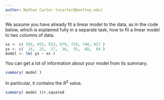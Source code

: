 ```yaml
---
author: Nathan Carter (ncarter@bentley.edu)
---
```


We assume you have already fit a linear model to the data,
as in the code below, which is explained fully in a separate task,
how to fit a linear model to two columns of data.

```R
xs <- c( 393, 453, 553, 679, 729, 748, 817 )
ys <- c(  24,  25,  27,  36,  55,  68,  84 )
model <- lm( ys ~ xs )
```

You can get a lot of information about your model from its summary.

```R
summary( model )
```

In particular, it contains the $R^2$ value.

```R
summary( model )$r.squared
```

